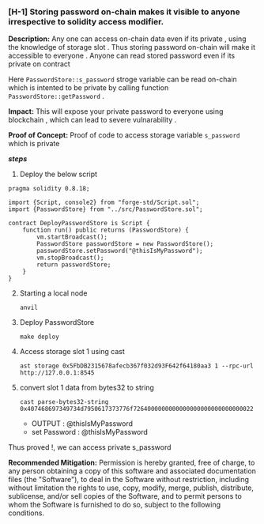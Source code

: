 ### [H-1] Storing password on-chain makes it visible to anyone irrespective to solidity access modifier.

**Description:** 
Any one can access on-chain data even if its private , using the knowledge of storage slot . Thus storing 
password on-chain will make it accessible to everyone . Anyone can read stored password even if its private on contract  


Here `PasswordStore::s_password` stroge variable can be read on-chain which is intented to be private by 
calling function `PasswordStore::getPassword` .

**Impact:** 
This will expose your private password to everyone using blockchain , which can lead to severe vulnarability .


**Proof of Concept:**
Proof of code to access storage variable `s_password` which is private 

***steps***
1. Deploy the below script 

```// SPDX-License-Identifier: UNLICENSED
pragma solidity 0.8.18;

import {Script, console2} from "forge-std/Script.sol";
import {PasswordStore} from "../src/PasswordStore.sol";

contract DeployPasswordStore is Script {
    function run() public returns (PasswordStore) {
        vm.startBroadcast();
        PasswordStore passwordStore = new PasswordStore();
        passwordStore.setPassword("@thisIsMyPassword");
        vm.stopBroadcast();
        return passwordStore;
    }
}
```
2. Starting a local node 
   
   ```anvil```

3. Deploy PasswordStore 
   
   ```make deploy```

4. Access storage slot 1 using cast
   
    ```ast storage 0x5FbDB2315678afecb367f032d93F642f64180aa3 1 --rpc-url http://127.0.0.1:8545```

5. convert slot 1 data from bytes32 to string 
   
   ```cast parse-bytes32-string 0x407468697349734d7950617373776f7264000000000000000000000000000022```
   * OUTPUT : @thisIsMyPassword
   * set Password : @thisIsMyPassword

Thus proved !, we can access private s_password 


**Recommended Mitigation:**
Permission is hereby granted, free of charge, to any person obtaining a copy
of this software and associated documentation files (the "Software"), to deal
in the Software without restriction, including without limitation the rights
to use, copy, modify, merge, publish, distribute, sublicense, and/or sell
copies of the Software, and to permit persons to whom the Software is
furnished to do so, subject to the following conditions.

